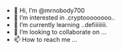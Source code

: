 - 👋 Hi, I’m @mrnobody700
- 👀 I’m interested in .cryptoooooooo..
- 🌱 I’m currently learning ..defiiiiiiii.
- 💞️ I’m looking to collaborate on ...
- 📫 How to reach me ...

<!---
mrnobody700/mrnobody700 is a ✨ special ✨ repository because its `README.md` (this file) appears on your GitHub profile.
You can click the Preview link to take a look at your changes.
--->
